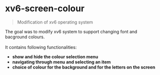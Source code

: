 # xv6-screen-colour
> Modification of xv6 operating system

The goal was to modify xv6 system to support changing font and bacground colours.\
\
It contains following functionalities:
* **show and hide the colour selection menu**
* **navigating through menu and selecting an item**  
* **choice of colour for the background and for the letters on the screen**  




